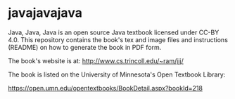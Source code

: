 # javajavajava
Java, Java, Java is an open source Java textbook licensed
under CC-BY 4.0.   This repository contains the book's 
tex and image files and instructions (README) on how to
generate the book in PDF form. 

The book's website is at:  http://www.cs.trincoll.edu/~ram/jjj/

The book is listed on the University of Minnesota's Open Textbook Library:

https://open.umn.edu/opentextbooks/BookDetail.aspx?bookId=218